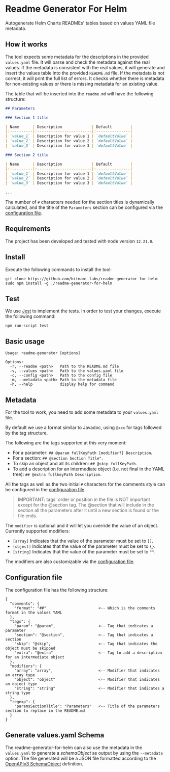 # Readme Generator For Helm

Autogenerate Helm Charts READMEs' tables based on values YAML file metadata.

## How it works

The tool expects some metadata for the descriptions in the provided `values.yaml` file. It will parse and check the metadata against the real values.
If the metadata is consistent with the real values, it will generate and insert the values table into the provided `README.md` file.
If the metadata is not correct, it will print the full list of errors. It checks whether there is metadata for non-existing values or there is missing metadata for an existing value.

The table that will be inserted into the `readme.md` will have the following structure:

```markdown
## Parameters

### Section 1 title

| Name      | Description             | Default        |
|:----------|:------------------------|:---------------|
| `value_1` | Description for value 1 | `defaultValue` |
| `value_2` | Description for value 2 | `defaultValue` |
| `value_3` | Description for value 3 | `defaultValue` |

### Section 2 title

| Name      | Description             | Default        |
|:----------|:------------------------|:---------------|
| `value_1` | Description for value 1 | `defaultValue` |
| `value_2` | Description for value 2 | `defaultValue` |
| `value_3` | Description for value 3 | `defaultValue` |

...
```

The number of `#` characters needed for the section titles is dynamically calculated, and the title of the `Parameters` section can be configured via the [configuration file](#configuration-file).

## Requirements

The project has been developed and tested with node version `12.21.0`.

## Install

Execute the following commands to install the tool:

```console
git clone https://github.com/bitnami-labs/readme-generator-for-helm
sudo npm install -g ./readme-generator-for-helm
```

## Test

We use [Jest](https://jestjs.io) to implement the tests. In order to test your changes, execute the following command:

```console
npm run-script test
```

## Basic usage

```console
Usage: readme-generator [options]

Options:
  -r, --readme <path>   Path to the README.md file
  -v, --values <path>   Path to the values.yaml file
  -c, --config <path>   Path to the config file
  -m, --metadata <path> Path to the metadata file
  -h, --help            display help for command
```

## Metadata

For the tool to work, you need to add some metadata to your `values.yaml` file.

By default we use a format similar to Javadoc, using `@xxx` for tags followed by the tag structure.

The following are the tags supported at this very moment:

- For a parameter: `## @param fullKeyPath [modifier?] Description`.
- For a section: `## @section Section Title"`.
- To skip an object and all its children: `## @skip fullKeyPath`.
- To add a description for an intermediate object (i.e. not final in the YAML tree): `## @extra fullkeyPath Description`.

All the tags as well as the two initial `#` characters for the comments style can be configured in the [configuration file](#configuration-file).

> IMPORTANT: tags' order or position in the file is NOT important except for the @section tag. The @section that will include in the section all the parameters after it until a new section is found or the file ends.

The `modifier` is optional and it will let you override the value of an object. Currently supported modifiers:

- `[array]` Indicates that the value of the parameter must be set to `[]`.
- `[object]` Indicates that the value of the parameter must be set to `{}`.
- `[string]` Indicates that the value of the parameter must be set to `""`.

The modifiers are also customizable via the [configuration file](#configuration-file).

## Configuration file

The configuration file has the following structure:

```
{
  "comments": {
    "format": "##"                       <-- Which is the comments format in the values YAML
  },
  "tags": {
    "param": "@param",                   <-- Tag that indicates a parameter
    "section": "@section",               <-- Tag that indicates a section
    "skip": "@skip",                     <-- Tag that indicates the object must be skipped
    "extra": "@extra"                    <-- Tag to add a description for an intermediate object
  },
  "modifiers": {
    "array": "array",                    <-- Modifier that indicates an array type
    "object": "object"                   <-- Modifier that indicates an object type
    "string": "string"                   <-- Modifier that indicates a string type
  },
  "regexp": {
    "paramsSectionTitle": "Parameters"   <-- Title of the parameters section to replace in the README.md
  }
}
```

## Generate values.yaml Schema

The readme-generator-for-helm can also use the metadata in the `values.yaml` to generate a *schemaObject* as output by using the `--metadata` option. The file generated will be a JSON file formatted according to the [OpenAPIv3 SchemaObject](https://spec.openapis.org/oas/v3.1.0#schema-object) definition.
